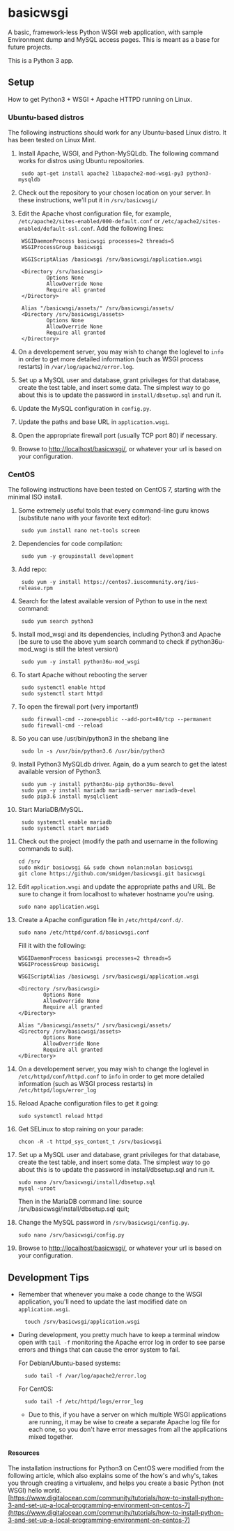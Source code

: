 # basicwsgi
A basic, framework-less Python WSGI web application, with sample Environment dump and MySQL access pages. This is meant as a base for future projects.

This is a Python 3 app.

## Setup
How to get Python3 + WSGI + Apache HTTPD running on Linux.

### Ubuntu-based distros
The following instructions should work for any Ubuntu-based Linux distro. It has been tested on Linux Mint.

1. Install Apache, WSGI, and Python-MySQLdb. The following command works for distros using Ubuntu repositories.

        sudo apt-get install apache2 libapache2-mod-wsgi-py3 python3-mysqldb

2. Check out the repository to your chosen location on your server. In these instructions, we'll put it in <code>/srv/basicwsgi/</code>

3. Edit the Apache vhost configuration file, for example, <code>/etc/apache2/sites-enabled/000-default.conf</code> or <code>/etc/apache2/sites-enabled/default-ssl.conf</code>. Add the following lines:

        WSGIDaemonProcess basicwsgi processes=2 threads=5
        WSGIProcessGroup basicwsgi

        WSGIScriptAlias /basicwsgi /srv/basicwsgi/application.wsgi

        <Directory /srv/basicwsgi>
                Options None
                AllowOverride None
                Require all granted
        </Directory>

        Alias "/basicwsgi/assets/" /srv/basicwsgi/assets/
        <Directory /srv/basicwsgi/assets>
                Options None
                AllowOverride None
                Require all granted
        </Directory>

4. On a developement server, you may wish to change the loglevel to <code>info</code> in order to get more detailed information (such as WSGI process restarts) in <code>/var/log/apache2/error.log</code>.

5. Set up a MySQL user and database, grant privileges for that database, create the test table, and insert some data. The simplest way to go about this is to update the password in <code>install/dbsetup.sql</code> and run it.

6. Update the MySQL configuration in <code>config.py</code>.

7. Update the paths and base URL in <code>application.wsgi</code>.

8. Open the appropriate firewall port (usually TCP port 80) if necessary.

9. Browse to [http://localhost/basicwsgi/](http://localhost/basicwsgi/), or whatever your url is based on your configuration.

### CentOS
The following instructions have been tested on CentOS 7, starting with the minimal ISO install.

1. Some extremely useful tools that every command-line guru knows (substitute nano with your favorite text editor):

        sudo yum install nano net-tools screen

2. Dependencies for code compilation:

        sudo yum -y groupinstall development
2. Add repo:

        sudo yum -y install https://centos7.iuscommunity.org/ius-release.rpm
3. Search for the latest available version of Python to use in the next command:

        sudo yum search python3
4. Install mod_wsgi and its dependencies, including Python3 and Apache
    (be sure to use the above yum search command to check if
    python36u-mod_wsgi is still the latest version)

        sudo yum -y install python36u-mod_wsgi

5. To start Apache without rebooting the server

        sudo systemctl enable httpd
        sudo systemctl start httpd

6. To open the firewall port (very important!)

        sudo firewall-cmd --zone=public --add-port=80/tcp --permanent
        sudo firewall-cmd --reload

7. So you can use /usr/bin/python3 in the shebang line

        sudo ln -s /usr/bin/python3.6 /usr/bin/python3

8. Install Python3 MySQLdb driver.
    Again, do a yum search to get the latest available version of Python3.

        sudo yum -y install python36u-pip python36u-devel
        sudo yum -y install mariadb mariadb-server mariadb-devel
        sudo pip3.6 install mysqlclient
9. Start MariaDB/MySQL.

        sudo systemctl enable mariadb
        sudo systemctl start mariadb
10. Check out the project (modify the path and username in the following commands to suit).

        cd /srv
        sudo mkdir basicwsgi && sudo chown nolan:nolan basicwsgi
        git clone https://github.com/smidgen/basicwsgi.git basicwsgi

11. Edit <code>application.wsgi</code> and update the appropriate paths and URL. Be sure to change it from localhost to whatever hostname you're using.

        sudo nano application.wsgi

12. Create a Apache configuration file in <code>/etc/httpd/conf.d/</code>.

        sudo nano /etc/httpd/conf.d/basicwsgi.conf
    Fill it with the following:

        WSGIDaemonProcess basicwsgi processes=2 threads=5
        WSGIProcessGroup basicwsgi

        WSGIScriptAlias /basicwsgi /srv/basicwsgi/application.wsgi

        <Directory /srv/basicwsgi>
                Options None
                AllowOverride None
                Require all granted
        </Directory>

        Alias "/basicwsgi/assets/" /srv/basicwsgi/assets/
        <Directory /srv/basicwsgi/assets>
                Options None
                AllowOverride None
                Require all granted
        </Directory>

13. On a developement server, you may wish to change the loglevel in <code>/etc/httpd/conf/httpd.conf</code> to <code>info</code> in order to get more detailed information (such as WSGI process restarts) in <code>/etc/httpd/logs/error_log</code>

14. Reload Apache configuration files to get it going:

        sudo systemctl reload httpd
15. Get SELinux to stop raining on your parade:

        chcon -R -t httpd_sys_content_t /srv/basicwsgi
16. Set up a MySQL user and database, grant privileges for that database, create the test table, and insert some data. The simplest way to go about this is to update the password in install/dbsetup.sql and run it.

        sudo nano /srv/basicwsgi/install/dbsetup.sql
        mysql -uroot

    Then in the MariaDB command line:
        source /srv/basicwsgi/install/dbsetup.sql
        quit;
17. Change the MySQL password in <code>/srv/basicwsgi/config.py</code>.

        sudo nano /srv/basicwsgi/config.py
18. Browse to [http://localhost/basicwsgi/](http://localhost/basicwsgi/), or whatever your url is based on your configuration.

## Development Tips
* Remember that whenever you make a code change to the WSGI application, you'll need to update the last modified date on <code>application.wsgi</code>.

        touch /srv/basicwsgi/application.wsgi
* During development, you pretty much have to keep a terminal window open with <code>tail -f</code> monitoring the Apache error log in order to see parse errors and things that can cause the error system to fail.

    For Debian/Ubuntu-based systems:

        sudo tail -f /var/log/apache2/error.log
    For CentOS:

        sudo tail -f /etc/httpd/logs/error_log
    * Due to this, if you have a server on which multiple WSGI applications are running, it may be wise to create a separate Apache log file for each one, so you don't have error messages from all the applications mixed together.

#### Resources
The installation instructions for Python3 on CentOS were modified from the following article, which also explains some of the how's and why's, takes you through creating a virtualenv, and helps you create a basic Python (not WSGI) hello world.
[https://www.digitalocean.com/community/tutorials/how-to-install-python-3-and-set-up-a-local-programming-environment-on-centos-7](https://www.digitalocean.com/community/tutorials/how-to-install-python-3-and-set-up-a-local-programming-environment-on-centos-7)
